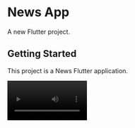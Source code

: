 # News App

A new Flutter project.

## Getting Started

This project is a News Flutter application.

<video src='https://firebasestorage.googleapis.com/v0/b/activegym-1c716.appspot.com/o/news%2Fweb.mp4?alt=media&token=86b21bcc-eced-430b-ade7-947c03b70dff' width=180/>

[![Watch the video](https://img.youtube.com/vi/T-D1KVIuvjA/maxresdefault.jpg)](https://youtu.be/T-D1KVIuvjA)


